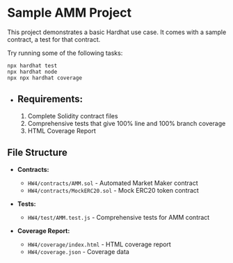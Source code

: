# Sample AMM Project

This project demonstrates a basic Hardhat use case. It comes with a sample contract, a test for that contract.

Try running some of the following tasks:

```shell
npx hardhat test
npx hardhat node
npx npx hardhat coverage
```

- ## Requirements:
  1. Complete Solidity contract files
  2. Comprehensive tests that give 100% line and 100% branch coverage
  3. HTML Coverage Report

## File Structure

- **Contracts:**

  - `HW4/contracts/AMM.sol` - Automated Market Maker contract
  - `HW4/contracts/MockERC20.sol` - Mock ERC20 token contract

- **Tests:**

  - `HW4/test/AMM.test.js` - Comprehensive tests for AMM contract

- **Coverage Report:**

  - `HW4/coverage/index.html` - HTML coverage report
  - `HW4/coverage.json` - Coverage data
